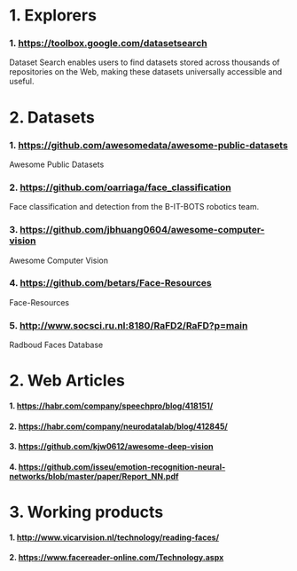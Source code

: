# 1. Explorers

### 1. https://toolbox.google.com/datasetsearch

Dataset Search enables users to find datasets stored across thousands of repositories on the Web, making these datasets universally accessible and useful.

# 2. Datasets

### 1. https://github.com/awesomedata/awesome-public-datasets

Awesome Public Datasets

### 2. https://github.com/oarriaga/face_classification

Face classification and detection from the B-IT-BOTS robotics team.

### 3. https://github.com/jbhuang0604/awesome-computer-vision

Awesome Computer Vision

### 4. https://github.com/betars/Face-Resources

Face-Resources

### 5. http://www.socsci.ru.nl:8180/RaFD2/RaFD?p=main

Radboud Faces Database

# 2. Web Articles

#### 1. https://habr.com/company/speechpro/blog/418151/

#### 2. https://habr.com/company/neurodatalab/blog/412845/

#### 3. https://github.com/kjw0612/awesome-deep-vision

#### 4. https://github.com/isseu/emotion-recognition-neural-networks/blob/master/paper/Report_NN.pdf


# 3. Working products 

#### 1. http://www.vicarvision.nl/technology/reading-faces/

#### 2. https://www.facereader-online.com/Technology.aspx
